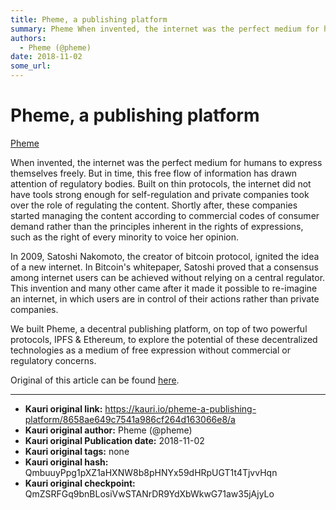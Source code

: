 ```yaml
---
title: Pheme, a publishing platform
summary: Pheme When invented, the internet was the perfect medium for humans to express themselves freely. But in time, this free flow of information has drawn attention of regulatory bodies. Built on thin protocols, the internet did not have tools strong enough for self-regulation and private companies took over the role of regulating the content. Shortly after, these companies started managing the content according to commercial codes of consumer demand rather than the principles inherent in the rights
authors:
  - Pheme (@pheme)
date: 2018-11-02
some_url: 
---
```


# Pheme, a publishing platform


[Pheme](https://aloha.pheme.app)

When invented, the internet was the perfect medium for humans to express themselves freely. But in time, this free flow of information has drawn attention of regulatory bodies. Built on thin protocols, the internet did not have tools strong enough for self-regulation and private companies took over the role of regulating the content. Shortly after, these companies started managing the content according to commercial codes of consumer demand rather than the principles inherent in the rights of expressions, such as the right of every minority to voice her opinion.

In 2009, Satoshi Nakomoto, the creator of bitcoin protocol, ignited the idea of a new internet. In Bitcoin's whitepaper, Satoshi proved that a consensus among internet users can be achieved without relying on a central regulator. This invention and many other came after it made it possible to re-imagine an internet, in which users are in control of their actions rather than private companies.

We built Pheme, a decentral publishing platform, on top of two powerful protocols, IPFS & Ethereum, to explore the potential of these decentralized technologies as a medium of free expression without commercial or regulatory concerns.

Original of this article can be found [here](https://aloha.pheme.app/@pheme/bed5fe49-0d4e-42ee-80f1-74ae12c8a58b).


---

- **Kauri original link:** https://kauri.io/pheme-a-publishing-platform/8658ae649c7541a986cf264d163066e8/a
- **Kauri original author:** Pheme (@pheme)
- **Kauri original Publication date:** 2018-11-02
- **Kauri original tags:** none
- **Kauri original hash:** QmbuuyPpg1pXZ1aHXNW8b8pHNYx59dHRpUGT1t4TjvvHqn
- **Kauri original checkpoint:** QmZSRFGq9bnBLosiVwSTANrDR9YdXbWkwG71aw35jAjyLo



